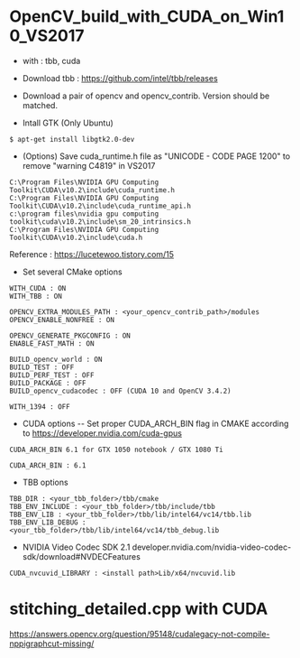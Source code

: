 # OpenCV_build_with_CUDA_on_Win10_VS2017

- with : tbb, cuda

- Download tbb :
https://github.com/intel/tbb/releases

- Download a pair of opencv and opencv_contrib. Version should be matched.

- Intall GTK (Only Ubuntu)
```
$ apt-get install libgtk2.0-dev
```

- (Options) Save cuda_runtime.h file as "UNICODE - CODE PAGE 1200" to remove "warning C4819" in VS2017
```
C:\Program Files\NVIDIA GPU Computing Toolkit\CUDA\v10.2\include\cuda_runtime.h
C:\Program Files\NVIDIA GPU Computing Toolkit\CUDA\v10.2\include\cuda_runtime_api.h
c:\program files\nvidia gpu computing toolkit\cuda\v10.2\include\sm_20_intrinsics.h
C:\Program Files\NVIDIA GPU Computing Toolkit\CUDA\v10.2\include\cuda.h
```
Reference : https://lucetewoo.tistory.com/15

- Set several CMake options

```
WITH_CUDA : ON
WITH_TBB : ON

OPENCV_EXTRA_MODULES_PATH : <your_opencv_contrib_path>/modules
OPENCV_ENABLE_NONFREE : ON

OPENCV_GENERATE_PKGCONFIG : ON
ENABLE_FAST_MATH : ON

BUILD_opencv_world : ON
BUILD_TEST : OFF
BUILD_PERF_TEST : OFF
BUILD_PACKAGE : OFF
BUILD_opencv_cudacodec : OFF (CUDA 10 and OpenCV 3.4.2)

WITH_1394 : OFF

```
- CUDA options
-- Set proper CUDA_ARCH_BIN flag in CMAKE according to https://developer.nvidia.com/cuda-gpus
```
CUDA_ARCH_BIN 6.1 for GTX 1050 notebook / GTX 1080 Ti
```

```
CUDA_ARCH_BIN : 6.1 
```

- TBB options

```
TBB_DIR : <your_tbb_folder>/tbb/cmake
TBB_ENV_INCLUDE : <your_tbb_folder>/tbb/include/tbb
TBB_ENV_LIB : <your_tbb_folder>/tbb/lib/intel64/vc14/tbb.lib
TBB_ENV_LIB_DEBUG : <your_tbb_folder>/tbb/lib/intel64/vc14/tbb_debug.lib
```

- NVIDIA Video Codec SDK 2.1
developer.nvidia.com/nvidia-video-codec-sdk/download#NVDECFeatures

```
CUDA_nvcuvid_LIBRARY : <install path>Lib/x64/nvcuvid.lib
```



# stitching_detailed.cpp with CUDA

https://answers.opencv.org/question/95148/cudalegacy-not-compile-nppigraphcut-missing/

